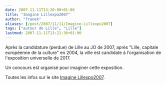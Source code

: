 ```yaml
---
date: 2007-11-11T13:20:00+01:00
title: "Imagine Lillexpo2007"
author: "franek"
aliases: [/post/2007/11/11/Imagine-Lillexpo2007]
tags: ["autour de Lille", "Lille"]
lastmod: 2007-11-11T13:21:36+01:00
---
```

Après la candidature (perdue) de Lille au JO de 2007, après "Lille, capitale européenne de la culture" en 2004, la ville est candidate à l'organisation de l'exposition universelle de 2017.

Un concours est organisé pour imaginer cette exposition.

Toutes les infos sur le site [Imagine Lillexpo2007](http://www.imaginelille2017.com/).
